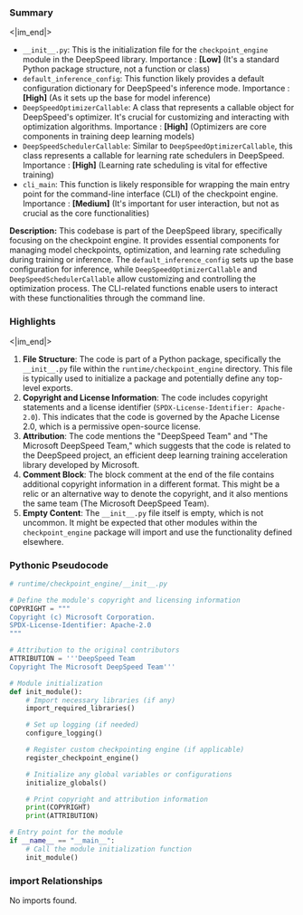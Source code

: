 

### Summary

<|im_end|>

* `__init__.py`: This is the initialization file for the `checkpoint_engine` module in the DeepSpeed library. Importance : **[Low]** (It's a standard Python package structure, not a function or class)
* `default_inference_config`: This function likely provides a default configuration dictionary for DeepSpeed's inference mode. Importance : **[High]** (As it sets up the base for model inference)
* `DeepSpeedOptimizerCallable`: A class that represents a callable object for DeepSpeed's optimizer. It's crucial for customizing and interacting with optimization algorithms. Importance : **[High]** (Optimizers are core components in training deep learning models)
* `DeepSpeedSchedulerCallable`: Similar to `DeepSpeedOptimizerCallable`, this class represents a callable for learning rate schedulers in DeepSpeed. Importance : **[High]** (Learning rate scheduling is vital for effective training)
* `cli_main`: This function is likely responsible for wrapping the main entry point for the command-line interface (CLI) of the checkpoint engine. Importance : **[Medium]** (It's important for user interaction, but not as crucial as the core functionalities) 

**Description:**
This codebase is part of the DeepSpeed library, specifically focusing on the checkpoint engine. It provides essential components for managing model checkpoints, optimization, and learning rate scheduling during training or inference. The `default_inference_config` sets up the base configuration for inference, while `DeepSpeedOptimizerCallable` and `DeepSpeedSchedulerCallable` allow customizing and controlling the optimization process. The CLI-related functions enable users to interact with these functionalities through the command line.

### Highlights

<|im_end|>

1. **File Structure**: The code is part of a Python package, specifically the `__init__.py` file within the `runtime/checkpoint_engine` directory. This file is typically used to initialize a package and potentially define any top-level exports.
2. **Copyright and License Information**: The code includes copyright statements and a license identifier (`SPDX-License-Identifier: Apache-2.0`). This indicates that the code is governed by the Apache License 2.0, which is a permissive open-source license.
3. **Attribution**: The code mentions the "DeepSpeed Team" and "The Microsoft DeepSpeed Team," which suggests that the code is related to the DeepSpeed project, an efficient deep learning training acceleration library developed by Microsoft.
4. **Comment Block**: The block comment at the end of the file contains additional copyright information in a different format. This might be a relic or an alternative way to denote the copyright, and it also mentions the same team (The Microsoft DeepSpeed Team).
5. **Empty Content**: The `__init__.py` file itself is empty, which is not uncommon. It might be expected that other modules within the `checkpoint_engine` package will import and use the functionality defined elsewhere.

### Pythonic Pseudocode

```python
# runtime/checkpoint_engine/__init__.py

# Define the module's copyright and licensing information
COPYRIGHT = """
Copyright (c) Microsoft Corporation.
SPDX-License-Identifier: Apache-2.0
"""

# Attribution to the original contributors
ATTRIBUTION = '''DeepSpeed Team
Copyright The Microsoft DeepSpeed Team'''

# Module initialization
def init_module():
    # Import necessary libraries (if any)
    import_required_libraries()

    # Set up logging (if needed)
    configure_logging()

    # Register custom checkpointing engine (if applicable)
    register_checkpoint_engine()

    # Initialize any global variables or configurations
    initialize_globals()

    # Print copyright and attribution information
    print(COPYRIGHT)
    print(ATTRIBUTION)

# Entry point for the module
if __name__ == "__main__":
    # Call the module initialization function
    init_module()
```


### import Relationships

No imports found.